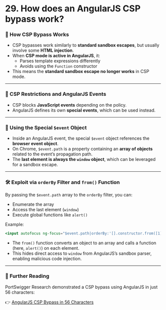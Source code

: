 # 29. How does an AngularJS CSP bypass work?

### 🔄 How CSP Bypass Works

- CSP bypasses work similarly to **standard sandbox escapes**, but usually involve some **HTML injection**.
- When **CSP mode is active in AngularJS**, it:
    - Parses template expressions differently
    - Avoids using the `Function` constructor
- This means the **standard sandbox escape no longer works** in CSP mode.

---

### 🚫 CSP Restrictions and AngularJS Events

- CSP blocks **JavaScript events** depending on the policy.
- AngularJS defines its own **special events**, which can be used instead.

---

### 🔑 Using the Special `$event` Object

- Inside an AngularJS event, the special `$event` object references the **browser event object**.
- On Chrome, `$event.path` is a property containing an **array of objects** related to the event’s propagation path.
- The **last element is always the `window` object**, which can be leveraged for a sandbox escape.

---

### 🛠️ Exploit via `orderBy` Filter and `from()` Function

By passing the `$event.path` array to the `orderBy` filter, you can:

- Enumerate the array
- Access the last element (`window`)
- Execute global functions like `alert()`

Example:

```jsx
<input autofocus ng-focus="$event.path|orderBy:'[].constructor.from([1],alert)'">
```

- The `from()` function converts an object to an array and calls a function (here, `alert()`) on each element.
- This hides direct access to `window` from AngularJS’s sandbox parser, enabling malicious code injection.

---

### 📖 Further Reading

PortSwigger Research demonstrated a CSP bypass using AngularJS in just 56 characters:

👉 [AngularJS CSP Bypass in 56 Characters](https://portswigger.net/research/angularjs-csp-bypass-in-56-characters)